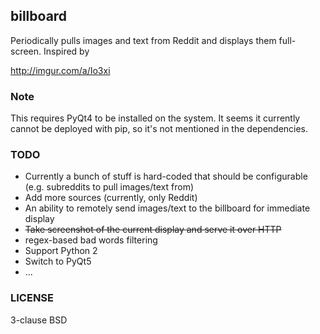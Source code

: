 ## billboard

Periodically pulls images and text from Reddit and displays them full-screen. 
Inspired by

http://imgur.com/a/Io3xi


### Note

This requires PyQt4 to be installed on the system. It seems it currently cannot
be deployed with pip, so it's not mentioned in the dependencies.


### TODO

- Currently a bunch of stuff is hard-coded that should be configurable (e.g.
  subreddits to pull images/text from)
- Add more sources (currently, only Reddit)
- An ability to remotely send images/text to the billboard for immediate display
- ~~Take screenshot of the current display and serve it over HTTP~~
- regex-based bad words filtering
- Support Python 2
- Switch to PyQt5
- ...


### LICENSE

3-clause BSD


